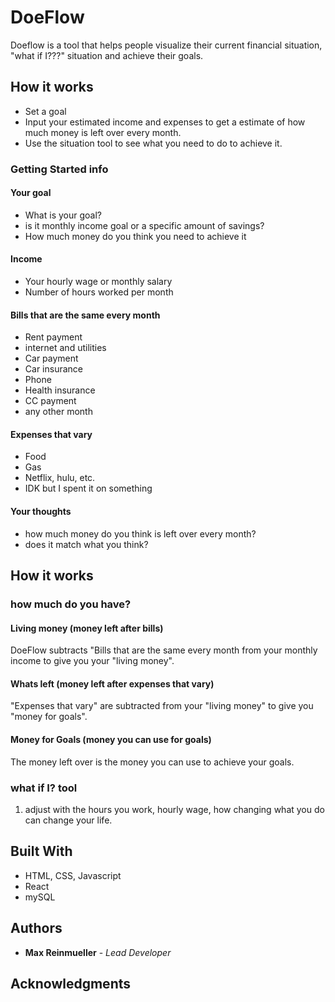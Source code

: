 # DoeFlow

Doeflow is a tool that helps people visualize their current financial situation, "what if I???" situation and achieve their goals.

## How it works

* Set a goal
* Input your estimated income and expenses to get a estimate of how much money is left over every month.
* Use the situation tool to see what you need to do to achieve it.

### Getting Started info
#### Your goal
* What is your goal?
* is it monthly income goal or a specific amount of savings?
* How much money do you think you need to achieve it

#### Income
* Your hourly wage or monthly salary
* Number of hours worked per month

#### Bills that are the same every month
* Rent payment
* internet and utilities
* Car payment
* Car insurance
* Phone
* Health insurance
* CC payment
* any other month

#### Expenses that vary
* Food
* Gas
* Netflix, hulu, etc.
* IDK but I spent it on something

#### Your thoughts
* how much money do you think is left over every month?
* does it match what you think?


## How it works
### how much do you have?
#### Living money (money left after bills)
DoeFlow subtracts "Bills that are the same every month from your monthly income to give you your "living money".
#### Whats left (money left after expenses that vary)
"Expenses that vary" are subtracted from your "living money" to give you "money for goals".
#### Money for Goals (money you can use for goals)
The money left over is the money you can use to achieve your goals.


### what if I? tool
1. adjust with the hours you work, hourly wage, how changing what you do can change your life.



## Built With

* HTML, CSS, Javascript
* React
* mySQL


## Authors

* **Max Reinmueller** - *Lead Developer* 

## Acknowledgments

